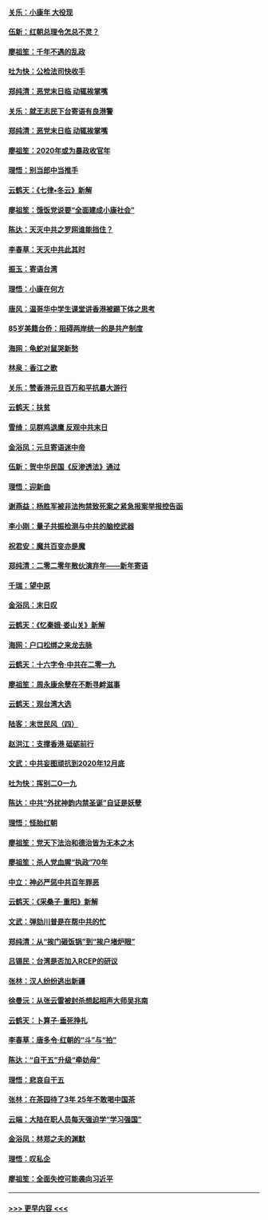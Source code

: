 #### [关乐：小康年 大役现](../pages/nsc993/n11774213.md?t=01080722) 
#### [伍新：红朝总理令怎总不灵？](../pages/nsc993/n11770813.md?t=01080722) 
#### [廖祖笙：千年不遇的乱政](../pages/nsc993/n11770373.md?t=01080722) 
#### [吐为快：公检法司快收手](../pages/nsc993/n11770359.md?t=01080722) 
#### [郑纯清：恶党末日临 动辄挨掌嘴](../pages/nsc993/n11769912.md?t=01080722) 
#### [关乐：就王志民下台寄语有良港警](../pages/nsc993/n11769903.md?t=01080722) 
#### [郑纯清：恶党末日临 动辄挨掌嘴](../pages/nsc993/n11769356.md?t=01080722) 
#### [廖祖笙：2020年或为暴政收官年](../pages/nsc993/n11768216.md?t=01080722) 
#### [理悟：别当郎中当推手](../pages/nsc993/n11768243.md?t=01080722) 
#### [云鹤天：《七律▪冬云》新解](../pages/nsc993/n11768204.md?t=01080722) 
#### [廖祖笙：饿饭党说要“全面建成小康社会”](../pages/nsc993/n11767482.md?t=01080722) 
#### [陈达：天灭中共之罗网谁能挡住？](../pages/nsc993/n11767465.md?t=01080722) 
#### [李春草：天灭中共此其时](../pages/nsc993/n11767452.md?t=01080722) 
#### [振玉：寄语台湾](../pages/nsc993/n11767432.md?t=01080722) 
#### [理悟：小康在何方](../pages/nsc993/n11767394.md?t=01080722) 
#### [唐风：温哥华中学生课堂讲香港被踢下体之思考](../pages/nsc993/n11766848.md?t=01080722) 
#### [85岁美籍台侨：阻碍两岸统一的是共产制度](../pages/nsc993/n11765043.md?t=01080722) 
#### [海网：龟蛇对鼠哭新愁](../pages/nsc993/n11764895.md?t=01080722) 
#### [林泉：香江之歌](../pages/nsc993/n11764415.md?t=01080722) 
#### [关乐：赞香港元旦百万和平抗暴大游行](../pages/nsc993/n11764382.md?t=01080722) 
#### [云鹤天：扶贫](../pages/nsc993/n11764245.md?t=01080722) 
#### [雪绮：见群鸡退鹰  反观中共末日](../pages/nsc993/n11762112.md?t=01080722) 
#### [金浴凤：元旦寄语迷中帝](../pages/nsc993/n11761788.md?t=01080722) 
#### [伍新：贺中华民国《反渗透法》通过](../pages/nsc993/n11761994.md?t=01080722) 
#### [理悟：迎新曲](../pages/nsc993/n11761152.md?t=01080722) 
#### [谢燕益：杨胜军被非法拘禁致死案之紧急报案举报控告函](../pages/nsc993/n11756134.md?t=01080722) 
#### [李小刚：量子共振检测与中共的脑控武器](../pages/nsc993/n11754518.md?t=01080722) 
#### [祝君安：魔共百变亦是魔](../pages/nsc993/n11754469.md?t=01080722) 
#### [郑纯清：二零二零年散伙演弃年——新年寄语](../pages/nsc993/n11754195.md?t=01080722) 
#### [千瑞：望中原](../pages/nsc993/n11754159.md?t=01080722) 
#### [金浴凤：末日叹](../pages/nsc993/n11752359.md?t=01080722) 
#### [云鹤天：《忆秦娥‧娄山关》新解](../pages/nsc993/n11752348.md?t=01080722) 
#### [海网：户口松绑之来龙去脉](../pages/nsc993/n11752328.md?t=01080722) 
#### [云鹤天：十六字令‧中共在二零一九](../pages/nsc993/n11752305.md?t=01080722) 
#### [廖祖笙：周永康余孽在不断寻衅滋事](../pages/nsc993/n11751013.md?t=01080722) 
#### [云鹤天：观台湾大选](../pages/nsc993/n11751007.md?t=01080722) 
#### [陆客：末世民风（四）](../pages/nsc993/n11749203.md?t=01080722) 
#### [赵洪江：支撑香港 砥砺前行](../pages/nsc993/n11748482.md?t=01080722) 
#### [文武：中共妄图顽抗到2020年12月底](../pages/nsc993/n11748446.md?t=01080722) 
#### [吐为快：挥别二O一九](../pages/nsc993/n11748411.md?t=01080722) 
#### [陈达：中共“外扰神韵内禁圣诞”自证是妖孽](../pages/nsc993/n11748226.md?t=01080722) 
#### [理悟：怪胎红朝](../pages/nsc993/n11748206.md?t=01080722) 
#### [廖祖笙：党天下法治和德治皆为无本之木](../pages/nsc993/n11748135.md?t=01080722) 
#### [廖祖笙：杀人党血腥“执政”70年](../pages/nsc993/n11745144.md?t=01080722) 
#### [中立：神必严惩中共百年罪恶](../pages/nsc993/n11744970.md?t=01080722) 
#### [云鹤天：《采桑子‧重阳》新解](../pages/nsc993/n11744948.md?t=01080722) 
#### [文武：弹劾川普是在帮中共的忙](../pages/nsc993/n11744758.md?t=01080722) 
#### [郑纯清：从“挨门砸饭锅”到“挨户堵炉眼”](../pages/nsc993/n11744745.md?t=01080722) 
#### [吕锡民：台湾是否加入RCEP的研议](../pages/nsc993/n11744701.md?t=01080722) 
#### [张林：汉人纷纷逃出新疆](../pages/nsc993/n11743530.md?t=01080722) 
#### [徐曼沅：从张云雷被封杀想起相声大师吴兆南](../pages/nsc993/n11741816.md?t=01080722) 
#### [云鹤天：卜算子‧垂死挣扎](../pages/nsc993/n11739956.md?t=01080722) 
#### [李春草：唐多令‧红朝的“斗”与“拍”](../pages/nsc993/n11739830.md?t=01080722) 
#### [陈达：“自干五”升级“牵妨母”](../pages/nsc993/n11739724.md?t=01080722) 
#### [理悟：悲哀自干五](../pages/nsc993/n11739547.md?t=01080722) 
#### [张林：在茶园待了3年 25年不敢喝中国茶](../pages/nsc993/n11739240.md?t=01080722) 
#### [云端：大陆在职人员每天强迫学“学习强国”](../pages/nsc993/n11738735.md?t=01080722) 
#### [金浴凤：林郑之夫的渊默](../pages/nsc993/n11737735.md?t=01080722) 
#### [理悟：叹私企](../pages/nsc993/n11737715.md?t=01080722) 
#### [廖祖笙：全面失控可能袭向习近平](../pages/nsc993/n11737704.md?t=01080722) 

----
#### [ >>> 更早内容 <<< ](../indexes/nsc993-earlier.md)
